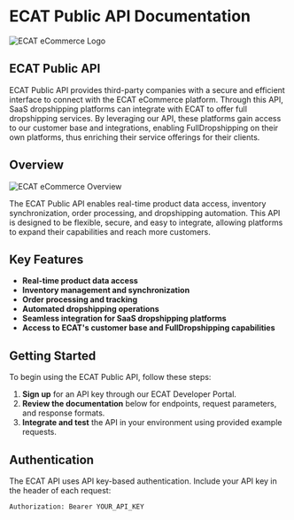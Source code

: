 # ECAT Public API Documentation

![ECAT eCommerce Logo](https://ec-at.com/wp-content/uploads/2024/11/logoecat.png)

## ECAT Public API

ECAT Public API provides third-party companies with a secure and efficient interface to connect with the ECAT eCommerce platform. Through this API, SaaS dropshipping platforms can integrate with ECAT to offer full dropshipping services. By leveraging our API, these platforms gain access to our customer base and integrations, enabling FullDropshipping on their own platforms, thus enriching their service offerings for their clients.

## Overview

![ECAT eCommerce Overview](https://ec-at.com/wp-content/uploads/2024/11/ecatmini.png)

The ECAT Public API enables real-time product data access, inventory synchronization, order processing, and dropshipping automation. This API is designed to be flexible, secure, and easy to integrate, allowing platforms to expand their capabilities and reach more customers.

## Key Features

- **Real-time product data access**
- **Inventory management and synchronization**
- **Order processing and tracking**
- **Automated dropshipping operations**
- **Seamless integration for SaaS dropshipping platforms**
- **Access to ECAT's customer base and FullDropshipping capabilities**

## Getting Started

To begin using the ECAT Public API, follow these steps:

1. **Sign up** for an API key through our ECAT Developer Portal.
2. **Review the documentation** below for endpoints, request parameters, and response formats.
3. **Integrate and test** the API in your environment using provided example requests.

## Authentication

The ECAT API uses API key-based authentication. Include your API key in the header of each request:

```plaintext
Authorization: Bearer YOUR_API_KEY
